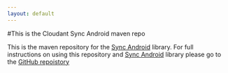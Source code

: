 ```yaml
---
layout: default
---
```




#This is the Cloudant Sync Android maven repo

This is the maven repository for the [Sync Android](https://github.com/cloudant/sync-android) library.
For full instructions on using this repository and [Sync Android](https://github.com/cloudant/sync-android)
library please go to the [GitHub repoistory](https://github.com/cloudant/sync-android)
